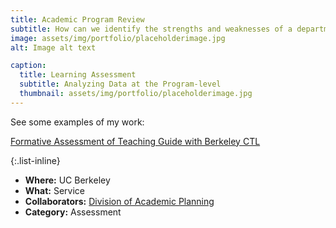```yaml
---
title: Academic Program Review
subtitle: How can we identify the strengths and weaknesses of a departmental curriculum?
image: assets/img/portfolio/placeholderimage.jpg
alt: Image alt text

caption:
  title: Learning Assessment
  subtitle: Analyzing Data at the Program-level
  thumbnail: assets/img/portfolio/placeholderimage.jpg
---
```


See some examples of my work:

[Formative Assessment of Teaching Guide with Berkeley CTL](https://teaching.berkeley.edu/teaching-guides/assessing-learning/formative-assessment-teaching)

{:.list-inline}
- **Where:** UC Berkeley
- **What:** Service
- **Collaborators:** [Division of Academic Planning](https://vpap.berkeley.edu/)
- **Category:** Assessment

